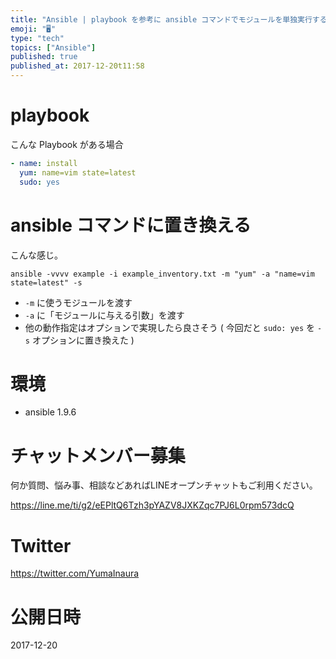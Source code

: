 ```yaml
---
title: "Ansible | playbook を参考に ansible コマンドでモジュールを単独実行する"
emoji: "🖥"
type: "tech"
topics: ["Ansible"]
published: true
published_at: 2017-12-20t11:58
---
```


# playbook

こんな Playbook がある場合

```yaml:example.yml
- name: install
  yum: name=vim state=latest
  sudo: yes
```

# ansible コマンドに置き換える

こんな感じ。

```
ansible -vvvv example -i example_inventory.txt -m "yum" -a "name=vim state=latest" -s
```

- `-m` に使うモジュールを渡す
- `-a` に「モジュールに与える引数」を渡す
- 他の動作指定はオプションで実現したら良さそう ( 今回だと `sudo: yes` を `-s` オプションに置き換えた )

# 環境

- ansible 1.9.6








<!-- Update From Qiita API -->

# チャットメンバー募集


何か質問、悩み事、相談などあればLINEオープンチャットもご利用ください。

https://line.me/ti/g2/eEPltQ6Tzh3pYAZV8JXKZqc7PJ6L0rpm573dcQ





# Twitter


https://twitter.com/YumaInaura


<!-- Update From Qiita API -->



# 公開日時

2017-12-20
